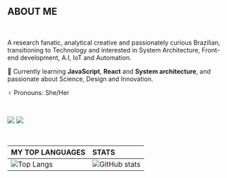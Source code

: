 <!-- <img src="images/banner_profile.png"></img> -->

<h2>  ABOUT ME </h2>
<br>
<p>
A research fanatic, analytical creative and passionately curious Brazilian, transitioning to Technology and interested in System Architecture, Front-end development, A.I, IoT and Automation.
 
:open_book:    Currently learning **JavaScript**, **React** and **System architecture**, and passionate about Science, Design and Innovation.

:female_sign:    Pronouns:  She/Her
</p>
<br>
<p>
 <a href="https://www.linkedin.com/in/ellen-gomes-software-developer/"><img src="https://img.shields.io/badge/-LinkedIn-DBC2E0?style=for-the-badge&logo=Linkedin&logoColor=FFFFFF"/></a>
  <a href="mailto:ellen_gomes14@hotmail.com?subject=Hello%20Ellen%20Gomes"><img src="https://img.shields.io/badge/-Email-DBC2E0?style=for-the-badge&logo=gmail&logoColor=FFFFFF"/></a>
</p>

<br>

| MY TOP LANGUAGES  | STATS |
| :------------- | :------------- |
| ![Top Langs](https://github-readme-stats.vercel.app/api/top-langs/?username=EllenCGomes&hide_title=True&hide_border=True&layout=compact) | ![GitHub stats](https://github-readme-stats.vercel.app/api?username=EllenCGomes&hide_title=True&hide_border=True&show_icons=True&icon_color=000&text_color=BB7DC1&theme=material-palenight&bg_color=FFFFFF&hide=total,stars,earned) |









